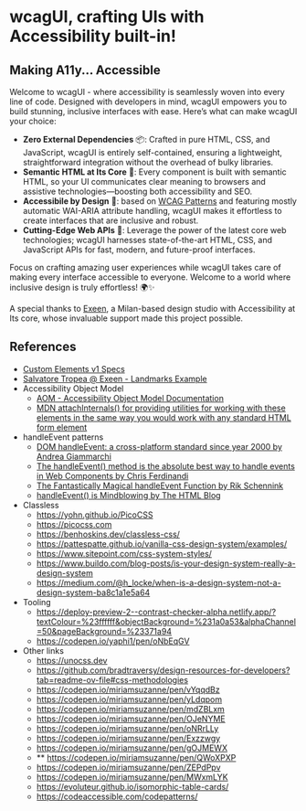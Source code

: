 # wcagUI, crafting UIs with Accessibility built-in!

## Making A11y... Accessible

Welcome to wcagUI - where accessibility is seamlessly woven into every line of code. Designed with developers in mind, wcagUI empowers you to build stunning, inclusive interfaces with ease. Here’s what can make wcagUI your choice:

- **Zero External Dependencies** 📦: Crafted in pure HTML, CSS, and JavaScript, wcagUI is entirely self-contained, ensuring a lightweight, straightforward integration without the overhead of bulky libraries.
- **Semantic HTML at Its Core** 📜: Every component is built with semantic HTML, so your UI communicates clear meaning to browsers and assistive technologies—boosting both accessibility and SEO.
- **Accessibile by Design** 🤖: based on [WCAG Patterns](https://www.w3.org/WAI/ARIA/apg/patterns) and featuring mostly automatic WAI-ARIA attribute handling, wcagUI makes it effortless to create interfaces that are inclusive and robust.
- **Cutting-Edge Web APIs** 🚀: Leverage the power of the latest core web technologies; wcagUI harnesses state-of-the-art HTML, CSS, and JavaScript APIs for fast, modern, and future-proof interfaces.

Focus on crafting amazing user experiences while wcagUI takes care of making every interface accessible to everyone. Welcome to a world where inclusive design is truly effortless! 🌍✨

A special thanks to [Exeen](https://www.exeen.it), a Milan-based design studio with Accessibility at Its core, whose invaluable support made this project possible.

## References

- [Custom Elements v1 Specs](https://web.dev/articles/custom-elements-v1)
- [Salvatore Tropea @ Exeen - Landmarks Example](https://codepen.io/Salvatore-Tropea/pen/NPWjZVe)
- Accessibility Object Model
  - [AOM - Accessibility Object Model Documentation](https://wicg.github.io/aom/explainer.html#introduction)
  - [MDN attachInternals() for providing utilities for working with these elements in the same way you would work with any standard HTML form element](https://developer.mozilla.org/en-US/docs/Web/API/HTMLElement/attachInternals)
- handleEvent patterns
  - [DOM handleEvent: a cross-platform standard since year 2000 by Andrea Giammarchi](https://webreflection.medium.com/dom-handleevent-a-cross-platform-standard-since-year-2000-5bf17287fd38)
  - [The handleEvent() method is the absolute best way to handle events in Web Components by Chris Ferdinandi](https://gomakethings.com/the-handleevent-method-is-the-absolute-best-way-to-handle-events-in-web-components/)
  - [The Fantastically Magical handleEvent Function by Rik Schennink](https://dev.to/rikschennink/the-fantastically-magical-handleevent-function-1bp4)
  - [handleEvent() is Mindblowing by The HTML Blog](https://thathtml.blog/2023/07/handleevent-is-mindblowing/)
- Classless
  - https://yohn.github.io/PicoCSS
  - https://picocss.com
  - https://benhoskins.dev/classless-css/
  - https://pattespatte.github.io/vanilla-css-design-system/examples/
  - https://www.sitepoint.com/css-system-styles/
  - https://www.buildo.com/blog-posts/is-your-design-system-really-a-design-system
  - https://medium.com/@h_locke/when-is-a-design-system-not-a-design-system-ba8c1a1e5a64
- Tooling
  - https://deploy-preview-2--contrast-checker-alpha.netlify.app/?textColour=%23ffffff&objectBackground=%231a0a53&alphaChannel=50&pageBackground=%23371a94
  - https://codepen.io/yaphi1/pen/oNbEqGV
- Other links
  - https://unocss.dev
  - https://github.com/bradtraversy/design-resources-for-developers?tab=readme-ov-file#css-methodologies
  - https://codepen.io/miriamsuzanne/pen/vYqqdBz
  - https://codepen.io/miriamsuzanne/pen/yLdqpom
  - https://codepen.io/miriamsuzanne/pen/mdZBLxm
  - https://codepen.io/miriamsuzanne/pen/OJeNYME
  - https://codepen.io/miriamsuzanne/pen/oNRrLLy
  - https://codepen.io/miriamsuzanne/pen/Exzzwgy
  - https://codepen.io/miriamsuzanne/pen/gOJMEWX
  - \*\* https://codepen.io/miriamsuzanne/pen/QWoXPXP
  - https://codepen.io/miriamsuzanne/pen/ZEPdPpv
  - https://codepen.io/miriamsuzanne/pen/MWxmLYK
  - https://evoluteur.github.io/isomorphic-table-cards/
  - https://codeaccessible.com/codepatterns/
